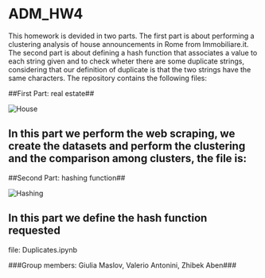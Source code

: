# ADM_HW4 

This homework is devided in two parts. The first part is about performing a clustering analysis of house announcements in Rome from Immobiliare.it. The second part is about defining a hash function that associates a value to each string given and to check wheter there are some duplicate strings, considering that our definition of duplicate is that the two strings have the same characters.
The repository contains the following files:

##First Part: real estate##

![House](https://mitcentralcoast.org/wp-content/uploads/2017/01/real-estate-tech.jpg)

In this part we perform the web scraping, we create the datasets and perform the clustering and the comparison among clusters, the file is:
-


##Second Part: hashing function##

![Hashing](http://graphics.cs.kuleuven.be/publications/LD06LPHFPT/teaser.png)

In this part we define the hash function requested
-

file: Duplicates.ipynb



###Group members: Giulia Maslov, Valerio Antonini, Zhibek Aben###
